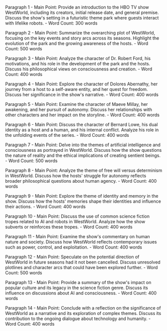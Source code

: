 Paragraph 1 - Main Point: Provide an introduction to the HBO TV show WestWorld, including its creators, initial release date, and general premise. Discuss the show's setting in a futuristic theme park where guests interact with lifelike robots. - Word Count: 300 words

Paragraph 2 - Main Point: Summarize the overarching plot of WestWorld, focusing on the key events and story arcs across its seasons. Highlight the evolution of the park and the growing awareness of the hosts. - Word Count: 500 words

Paragraph 3 - Main Point: Analyze the character of Dr. Robert Ford, his motivations, and his role in the development of the park and the hosts. Discuss his philosophical views on consciousness and creation. - Word Count: 400 words

Paragraph 4 - Main Point: Explore the character of Dolores Abernathy, her journey from a host to a self-aware entity, and her quest for freedom. Discuss her significance in the show's narrative. - Word Count: 400 words

Paragraph 5 - Main Point: Examine the character of Maeve Millay, her awakening, and her pursuit of autonomy. Discuss her relationships with other characters and her impact on the storyline. - Word Count: 400 words

Paragraph 6 - Main Point: Discuss the character of Bernard Lowe, his dual identity as a host and a human, and his internal conflict. Analyze his role in the unfolding events of the series. - Word Count: 400 words

Paragraph 7 - Main Point: Delve into the themes of artificial intelligence and consciousness as portrayed in WestWorld. Discuss how the show questions the nature of reality and the ethical implications of creating sentient beings. - Word Count: 500 words

Paragraph 8 - Main Point: Analyze the theme of free will versus determinism in WestWorld. Discuss how the hosts' struggle for autonomy reflects broader philosophical questions about human agency. - Word Count: 400 words

Paragraph 9 - Main Point: Explore the theme of identity and memory in the show. Discuss how the hosts' memories shape their identities and influence their actions. - Word Count: 400 words

Paragraph 10 - Main Point: Discuss the use of common science fiction tropes related to AI and robots in WestWorld. Analyze how the show subverts or reinforces these tropes. - Word Count: 400 words

Paragraph 11 - Main Point: Examine the show's commentary on human nature and society. Discuss how WestWorld reflects contemporary issues such as power, control, and exploitation. - Word Count: 400 words

Paragraph 12 - Main Point: Speculate on the potential direction of WestWorld in future seasons had it not been cancelled. Discuss unresolved plotlines and character arcs that could have been explored further. - Word Count: 500 words

Paragraph 13 - Main Point: Provide a summary of the show's impact on popular culture and its legacy in the science fiction genre. Discuss its influence on discussions about AI and consciousness. - Word Count: 400 words

Paragraph 14 - Main Point: Conclude with a reflection on the significance of WestWorld as a narrative and its exploration of complex themes. Discuss its contribution to the ongoing dialogue about technology and humanity. - Word Count: 400 words